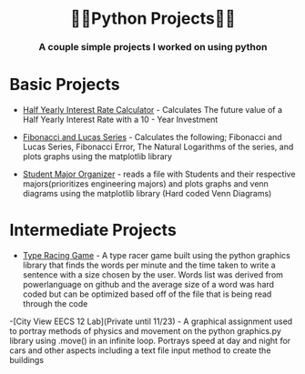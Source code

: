 # <h1 align = "center">🧑‍🎓Python Projects🧑‍🎓

<h3 align = "center">A couple simple projects I worked on using python

# Basic Projects
- [Half Yearly Interest Rate Calculator](Projects/HalfYearlyInterestCalc.py) - Calculates The future value of a Half Yearly Interest Rate with a 10 - Year Investment

- [Fibonacci and Lucas Series](Projects/Fibonacci&LucasSeries.py) - Calculates the following; Fibonacci and Lucas Series, Fibonacci Error, The Natural Logarithms of the series, and plots graphs using the matplotlib library

- [Student Major Organizer](Projects/MajorReader&Stats.py) - reads a file with Students and their respective majors(prioritizes engineering majors) and plots graphs and venn diagrams using the matplotlib library (Hard coded Venn Diagrams)

# Intermediate Projects

- [Type Racing Game](/Projects/Type%20Racing%20Game/Typing%20Speed%20game.py) - A type racer game built using the python graphics library that finds the words per minute and the time taken to write a sentence with a size chosen by the user. Words list was derived from powerlanguage on github and the average size of a word was hard coded but can be optimized based off of the file that is being read through the code

-[City View EECS 12 Lab](Private until 11/23) - A graphical assignment used to portray methods of physics and movement on the python graphics.py library using .move() in an infinite loop. Portrays speed at day and night for cars and other aspects including a text file input method to create the buildings
